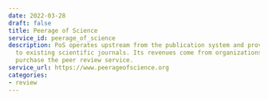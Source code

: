 ```yaml
---
date: 2022-03-28
draft: false
title: Peerage of Science
service_id: peerage_of_science
description: PoS operates upstream from the publication system and provides support
  to existing scientific journals. Its revenues come from organizations wishing to
  purchase the peer review service.
service_url: https://www.peerageofscience.org
categories:
- review
---
```



